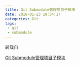 ```yaml
---
title: Git Submodule管理项目子模块
date: 2018-01-23 18:54:17
categories: Git
tags: 
 - git
 - submodule
---
```



转载自

[Git Submodule管理项目子模块](https://www.cnblogs.com/nicksheng/p/6201711.html)
<!--more-->